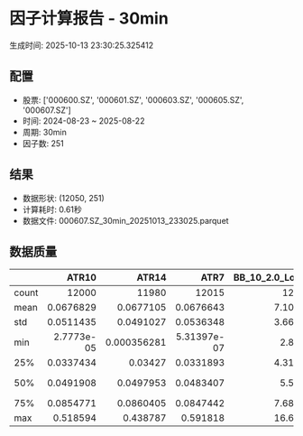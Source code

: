 # 因子计算报告 - 30min

生成时间: 2025-10-13 23:30:25.325412

## 配置

- 股票: ['000600.SZ', '000601.SZ', '000603.SZ', '000605.SZ', '000607.SZ']
- 时间: 2024-08-23 ~ 2025-08-22
- 周期: 30min
- 因子数: 251

## 结果

- 数据形状: (12050, 251)
- 计算耗时: 0.61秒
- 数据文件: 000607.SZ_30min_20251013_233025.parquet

## 数据质量

|       |          ATR10 |           ATR14 |            ATR7 |   BB_10_2.0_Lower |   BB_10_2.0_Middle |   BB_10_2.0_Upper |   BB_10_2.0_Width |   BB_15_2.0_Lower |   BB_15_2.0_Middle |   BB_15_2.0_Upper |   BB_15_2.0_Width |   BB_20_2.0_Lower |   BB_20_2.0_Middle |   BB_20_2.0_Upper |   BB_20_2.0_Width |     BOLB_20 |       CCI10 |       CCI14 |       CCI20 |       EMA12 |       EMA15 |       EMA20 |        EMA3 |        EMA5 |        EMA8 |     FIXLB10 |      FIXLB3 |      FIXLB5 |      FIXLB8 |      FMAX10 |      FMAX15 |      FMAX20 |       FMAX5 |     FMEAN10 |     FMEAN15 |     FMEAN20 |      FMEAN5 |      FMIN10 |      FMIN15 |      FMIN20 |       FMIN5 |      FSTD10 |      FSTD15 |      FSTD20 |       FSTD5 |     LEXLB10 |      LEXLB3 |      LEXLB5 |      LEXLB8 |        MA10 |        MA15 |        MA20 |         MA3 |         MA5 |         MA8 |           MACD |   MACD_12_26_9 |    MACD_6_13_4 |    MACD_8_17_5 |       MACD_HIST |    MACD_SIGNAL |    MEANLB10 |     MEANLB3 |     MEANLB5 |     MEANLB8 |        MSTD10 |        MSTD15 |         MSTD5 |       Momentum1 |      Momentum10 |      Momentum12 |      Momentum15 |      Momentum20 |       Momentum3 |       Momentum5 |       Momentum8 |              OBV |   OBV_SMA10 |   OBV_SMA15 |   OBV_SMA20 |    OBV_SMA5 |   Position10 |   Position12 |   Position15 |   Position20 |   Position25 |   Position30 |    Position5 |    Position8 |        RAND |      RANDNX |       RANDX |       RPROB |     RPROBCX |     RPROBNX |      RPROBX |        RSI |       RSI10 |      RSI14 |         RSI7 |        STCX |           STOCH |     STOCH_10_14 |     STOCH_14_20 |      STOCH_7_10 |         STX |   TA_ADXR_14 |   TA_ADX_14 |   TA_APO_fastperiod12_matype0_slowperiod26 |   TA_AROONOSC_14 |   TA_AROON_14_down |   TA_AROON_14_up |   TA_CCI_14 |   TA_CDL2CROWS |   TA_CDL3BLACKCROWS |   TA_CDL3INSIDE |   TA_CDL3LINESTRIKE |   TA_CDL3OUTSIDE |   TA_CDL3STARSINSOUTH |   TA_CDL3WHITESOLDIERS |   TA_CDLABANDONEDBABY |   TA_CDLADVANCEBLOCK |   TA_CDLBELTHOLD |   TA_CDLBREAKAWAY |   TA_CDLCLOSINGMARUBOZU |   TA_CDLCONCEALBABYSWALL |   TA_CDLCOUNTERATTACK |   TA_CDLDARKCLOUDCOVER |   TA_CDLDOJI |   TA_CDLDOJISTAR |   TA_CDLDRAGONFLYDOJI |   TA_CDLENGULFING |   TA_CDLEVENINGDOJISTAR |   TA_CDLEVENINGSTAR |   TA_CDLGAPSIDESIDEWHITE |   TA_CDLGRAVESTONEDOJI |   TA_CDLHAMMER |   TA_CDLHANGINGMAN |   TA_CDLHARAMI |   TA_CDLHARAMICROSS |   TA_CDLHIGHWAVE |   TA_CDLHIKKAKE |   TA_CDLHOMINGPIGEON |   TA_CDLIDENTICAL3CROWS |   TA_CDLINNECK |   TA_CDLINVERTEDHAMMER |   TA_CDLKICKING |   TA_CDLKICKINGBYLENGTH |   TA_CDLLADDERBOTTOM |   TA_CDLLONGLEGGEDDOJI |   TA_CDLLONGLINE |   TA_CDLMARUBOZU |   TA_CDLMATCHINGLOW |   TA_CDLMATHOLD |   TA_CDLMORNINGDOJISTAR |   TA_CDLMORNINGSTAR |   TA_CDLONNECK |   TA_CDLPIERCING |   TA_CDLRICKSHAWMAN |   TA_CDLRISEFALL3METHODS |   TA_CDLSEPARATINGLINES |   TA_CDLSHOOTINGSTAR |   TA_CDLSHORTLINE |   TA_CDLSPINNINGTOP |   TA_CDLSTALLEDPATTERN |   TA_CDLSTICKSANDWICH |   TA_CDLTAKURI |   TA_CDLTASUKIGAP |   TA_CDLTHRUSTING |   TA_CDLTRISTAR |   TA_CDLUNIQUE3RIVER |   TA_CDLUPSIDEGAP2CROWS |   TA_CDLXSIDEGAP3METHODS |   TA_DEMA_10 |   TA_DEMA_20 |   TA_DEMA_5 |    TA_DX_14 |   TA_EMA_10 |   TA_EMA_20 |   TA_EMA_30 |    TA_EMA_5 |   TA_EMA_60 |   TA_KAMA_10 |   TA_KAMA_20 |   TA_MFI_14 |   TA_MIDPRICE_10 |   TA_MIDPRICE_20 |   TA_MIDPRICE_5 |   TA_MOM_10 |   TA_ROCP_10 |   TA_ROCR100_10 |   TA_ROCR_10 |       TA_ROC_10 |   TA_RSI_14 |      TA_SAR |   TA_SMA_10 |   TA_SMA_20 |   TA_SMA_30 |    TA_SMA_5 |   TA_SMA_60 |   TA_STOCHF_D |   TA_STOCHF_K |   TA_STOCHRSI_fastd_period3_fastk_period5_timeperiod14_D |   TA_STOCHRSI_fastd_period3_fastk_period5_timeperiod14_K |   TA_STOCH_D |   TA_STOCH_K |    TA_T3_10 |    TA_T3_20 |     TA_T3_5 |   TA_TEMA_10 |   TA_TEMA_20 |   TA_TEMA_5 |   TA_TRIMA_10 |   TA_TRIMA_20 |   TA_TRIMA_5 |   TA_TRIX_14 |   TA_ULTOSC_timeperiod17_timeperiod214_timeperiod328 |   TA_WILLR_14 |   TA_WMA_10 |   TA_WMA_20 |    TA_WMA_5 |     TRENDLB10 |       TRENDLB3 |       TRENDLB5 |      TRENDLB8 |       Trend10 |       Trend12 |       Trend15 |       Trend20 |       Trend25 |         Trend5 |        Trend8 |      VWAP10 |      VWAP15 |      VWAP20 |      VWAP25 |      VWAP30 |   Volume_Momentum10 |   Volume_Momentum15 |   Volume_Momentum20 |   Volume_Momentum25 |   Volume_Momentum30 |   Volume_Ratio10 |   Volume_Ratio15 |   Volume_Ratio20 |   Volume_Ratio25 |   Volume_Ratio30 |    WILLR14 |    WILLR18 |    WILLR21 |     WILLR9 |
|:------|---------------:|----------------:|----------------:|------------------:|-------------------:|------------------:|------------------:|------------------:|-------------------:|------------------:|------------------:|------------------:|-------------------:|------------------:|------------------:|------------:|------------:|------------:|------------:|------------:|------------:|------------:|------------:|------------:|------------:|------------:|------------:|------------:|------------:|------------:|------------:|------------:|------------:|------------:|------------:|------------:|------------:|------------:|------------:|------------:|------------:|------------:|------------:|------------:|------------:|------------:|------------:|------------:|------------:|------------:|------------:|------------:|------------:|------------:|------------:|---------------:|---------------:|---------------:|---------------:|----------------:|---------------:|------------:|------------:|------------:|------------:|--------------:|--------------:|--------------:|----------------:|----------------:|----------------:|----------------:|----------------:|----------------:|----------------:|----------------:|-----------------:|------------:|------------:|------------:|------------:|-------------:|-------------:|-------------:|-------------:|-------------:|-------------:|-------------:|-------------:|------------:|------------:|------------:|------------:|------------:|------------:|------------:|-----------:|------------:|-----------:|-------------:|------------:|----------------:|----------------:|----------------:|----------------:|------------:|-------------:|------------:|-------------------------------------------:|-----------------:|-------------------:|-----------------:|------------:|---------------:|--------------------:|----------------:|--------------------:|-----------------:|----------------------:|-----------------------:|----------------------:|---------------------:|-----------------:|------------------:|------------------------:|-------------------------:|----------------------:|-----------------------:|-------------:|-----------------:|----------------------:|------------------:|------------------------:|--------------------:|-------------------------:|-----------------------:|---------------:|-------------------:|---------------:|--------------------:|-----------------:|----------------:|---------------------:|------------------------:|---------------:|-----------------------:|----------------:|------------------------:|---------------------:|-----------------------:|-----------------:|-----------------:|--------------------:|----------------:|------------------------:|--------------------:|---------------:|-----------------:|--------------------:|-------------------------:|------------------------:|---------------------:|------------------:|--------------------:|-----------------------:|----------------------:|---------------:|------------------:|------------------:|----------------:|---------------------:|------------------------:|-------------------------:|-------------:|-------------:|------------:|------------:|------------:|------------:|------------:|------------:|------------:|-------------:|-------------:|------------:|-----------------:|-----------------:|----------------:|------------:|-------------:|----------------:|-------------:|----------------:|------------:|------------:|------------:|------------:|------------:|------------:|------------:|--------------:|--------------:|---------------------------------------------------------:|---------------------------------------------------------:|-------------:|-------------:|------------:|------------:|------------:|-------------:|-------------:|------------:|--------------:|--------------:|-------------:|-------------:|-----------------------------------------------------:|--------------:|------------:|------------:|------------:|--------------:|---------------:|---------------:|--------------:|--------------:|--------------:|--------------:|--------------:|--------------:|---------------:|--------------:|------------:|------------:|------------:|------------:|------------:|--------------------:|--------------------:|--------------------:|--------------------:|--------------------:|-----------------:|-----------------:|-----------------:|-----------------:|-----------------:|-----------:|-----------:|-----------:|-----------:|
| count | 12000          | 11980           | 12015           |       12005       |        12005       |       12005       |       12005       |       11980       |        11980       |       11980       |       11980       |       11955       |        11955       |       11955       |       11955       | 12050       | 11960       | 11920       | 11860       | 12050       | 12050       | 12050       | 12050       | 12050       | 12050       | 12050       | 12050       | 12050       | 12050       | 12005       | 11980       | 11955       | 12030       | 12050       | 12050       | 12050       | 12050       | 12050       | 12050       | 12050       | 12050       | 12050       | 12050       | 12050       | 12050       | 12050       | 12050       | 12050       | 12050       | 12005       | 11980       | 11955       | 12040       | 12030       | 12015       | 11885          | 11885          | 11975          | 11950          | 11885           | 11885          | 12050       | 12050       | 12050       | 12050       | 12005         | 11980         | 12030         | 12000           | 12000           | 12000           | 12000           | 12000           | 12000           | 12000           | 12000           |  12050           | 12005       | 11980       | 11955       | 12030       | 12005        | 11995        | 11980        | 11955        | 11930        | 11905        | 12030        | 12015        | 12050       | 12050       | 12050       | 12050       | 12050       | 12050       | 12050       | 11980      | 12000       | 11980      | 12015        | 12050       | 11965           | 11875           | 11795           | 11930           | 12050       |   11915      |  11915      |                                11995       |      12050       |        12050       |      12050       | 11920       |          12050 |               12050 |   12050         |       12050         |     12050        |            12035      |         12050          |                 12050 |         12050        |     12050        |             12050 |             12050       |                    12050 |         12050         |          12050         |   12050      |      12050       |           12050       |       12050       |            12050        |        12050        |             12050        |            12050       |    12050       |        12050       |   12050        |         12050       |       12050      |    12050        |        12050         |             12050       |  12050         |           12050        |           12050 |                   12050 |        12050         |             12050      |      12050       |     12050        |         12050       |           12050 |           12050         |        12050        |    12050       |            12050 |          12050      |           12050          |            12050        |         12050        |        12050      |         12050       |          12050         |          12050        |     12050      |    12050          |     12050         |  12050          |       12050          |                   12050 |              12050       |  12050       |  12050       | 12050       | 12050       | 12050       | 12050       | 12050       | 12050       | 12050       |  12005       |  11955       | 12050       |      12050       |      12050       |     12050       | 12050       |  12050       |     12050       |  12050       | 12000           |  11980      | 12050       | 12005       | 11955       | 11905       | 12030       | 11755       |   12050       |   12050       |                                              12050       |                                              12050       |  12050       |  12050       | 12050       | 12050       | 12050       |  12050       |  12050       | 12050       |   12005       |   11955       |  12030       |  12050       |                                          12050       |    11985      | 12005       | 11955       | 12030       | 12005         | 12040          | 12030          | 12015         | 12005         | 11995         | 11980         | 11955         | 11930         | 12030          | 12015         | 11955       | 11955       | 11955       | 11955       | 11955       |     12000           |     12000           |     12000           |     12000           |     12000           |      12050       |      12050       |      12050       |      12050       |      12050       | 11985      | 11965      | 11950      | 12010      |
| mean  |     0.0676829  |     0.0677105   |     0.0676643   |           7.10042 |            7.11292 |           7.12542 |           7.11292 |           7.09797 |            7.11376 |           7.12954 |           7.11376 |           7.0961  |            7.11464 |           7.13318 |           7.11464 |     7.11145 |     3.92906 |     5.48719 |     6.61376 |     7.1044  |     7.10251 |     7.09937 |     7.11016 |     7.10887 |     7.10694 |     7.11145 |     7.11145 |     7.11145 |     7.11145 |     7.11292 |     7.11376 |     7.11464 |     7.11211 |     7.11145 |     7.11145 |     7.11145 |     7.11145 |     7.11145 |     7.11145 |     7.11145 |     7.11145 |     7.11145 |     7.11145 |     7.11145 |     7.11145 |     7.11145 |     7.11145 |     7.11145 |     7.11145 |     7.11292 |     7.11376 |     7.11464 |     7.11178 |     7.11211 |     7.11259 |     0.00890388 |     0.00890388 |     0.0044684  |     0.00572548 |     0.000102472 |     0.0088014  |     7.11145 |     7.11145 |     7.11145 |     7.11145 |     0.0658705 |     0.081717  |     0.0443302 |     0.00241094  |     0.00241094  |     0.00241094  |     0.00241094  |     0.00241094  |     0.00241094  |     0.00241094  |     0.00241094  |      1.21286e+06 |     7.11292 |     7.11376 |     7.11464 |     7.11211 |     0.487249 |     0.487953 |     0.488033 |     0.487984 |     0.487965 |     0.488516 |     0.481985 |     0.486959 |     7.11145 |     7.11145 |     7.11145 |     7.11145 |     7.11145 |     7.11145 |     7.11145 |    51.2699 |    51.2166  |    51.2699 |    51.1256   |     7.11145 |    48.7884      |    48.7223      |    48.7306      |    48.5832      |     7.11145 |      30.5127 |     30.5127 |                                    7.11325 |          7.11145 |            7.11145 |          7.11145 |     5.48719 |              0 |                   0 |       0.0414938 |           0.0165975 |        -0.863071 |               50.5966 |             0.00829876 |                     0 |            -0.290456 |        -0.282158 |                 0 |                 0.19917 |                        0 |             0.0248963 |             -0.0414938 |      30.5311 |         -0.06639 |               3.13693 |          -5.42075 |               -0.165975 |           -0.190871 |                 0.174274 |                2.88797 |        1.90041 |           -2.04149 |      -0.421577 |            -0.59917 |           8.6971 |        0.854772 |            0.0580913 |                -0.06639 |     -0.0580913 |               0.946058 |               0 |                       0 |            0.0165975 |                16.7054 |         -1.66805 |        -0.423237 |             1.91701 |               0 |               0.0995851 |            0.149378 |       -0.06639 |                0 |              8.6639 |              -0.00829876 |               -0.896266 |            -0.307054 |           14.5477 |             8.58921 |             -0.0912863 |              0.107884 |         3.3195 |        0.00829876 |        -0.0165975 |      0.00829876 |           0.00829876 |                       0 |                  0       |      7.10567 |      7.09937 |     7.10887 |     7.11145 |     7.10567 |     7.09937 |     7.09316 |     7.10887 |     7.07471 |      7.11292 |      7.11464 |     7.11145 |          7.11145 |          7.11145 |         7.11145 |     7.11145 |      7.11145 |         7.11145 |      7.11145 |     0.241094    |     51.2699 |     7.11145 |     7.11292 |     7.11464 |     7.11653 |     7.11211 |     7.12278 |       7.11145 |       7.11145 |                                                  7.11145 |                                                  7.11145 |      7.11145 |      7.11145 |     7.11145 |     7.11145 |     7.11145 |      7.10567 |      7.09937 |     7.10887 |       7.11292 |       7.11464 |      7.11211 |      7.11145 |                                              7.11145 |      -50.6331 |     7.11292 |     7.11464 |     7.11211 |     0.0292091 |    -0.00724842 |    -0.00205364 |     0.0187546 |     0.0292091 |     0.0401004 |     0.0546346 |     0.0725337 |     0.0833861 |    -0.00205364 |     0.0187546 |     7.05917 |     7.05917 |     7.05917 |     7.05917 |     7.05917 |         0.00241094  |         0.00241094  |         0.00241094  |         0.00241094  |         0.00241094  |          7.11145 |          7.11145 |          7.11145 |          7.11145 |          7.11145 |   -50.6331 |   -50.6239 |   -50.6934 |   -50.495  |
| std   |     0.0511435  |     0.0491027   |     0.0536348   |           3.66664 |            3.67309 |           3.67959 |           3.67309 |           3.6641  |            3.67215 |           3.68028 |           3.67215 |           3.66183 |            3.6712  |           3.68066 |           3.6712  |     3.67487 |    90.0739  |    91.329   |    93.3329  |     3.67013 |     3.66885 |     3.66671 |     3.6739  |     3.67306 |     3.67182 |     3.67487 |     3.67487 |     3.67487 |     3.67487 |     3.67309 |     3.67215 |     3.6712  |     3.67402 |     3.67487 |     3.67487 |     3.67487 |     3.67487 |     3.67487 |     3.67487 |     3.67487 |     3.67487 |     3.67487 |     3.67487 |     3.67487 |     3.67487 |     3.67487 |     3.67487 |     3.67487 |     3.67487 |     3.67309 |     3.67215 |     3.6712  |     3.6744  |     3.67402 |     3.67346 |     0.0920717  |     0.0920717  |     0.0631092  |     0.0717419  |     0.0257975   |     0.0874412  |     3.67487 |     3.67487 |     3.67487 |     3.67487 |     0.0804971 |     0.0941866 |     0.0647047 |     0.0296674   |     0.0296674   |     0.0296674   |     0.0296674   |     0.0296674   |     0.0296674   |     0.0296674   |     0.0296674   |      1.43375e+06 |     3.67309 |     3.67215 |     3.6712  |     3.67402 |     0.297341 |     0.297333 |     0.296379 |     0.296428 |     0.296155 |     0.296604 |     0.300893 |     0.298358 |     3.67487 |     3.67487 |     3.67487 |     3.67487 |     3.67487 |     3.67487 |     3.67487 |    14.6332 |    16.8385  |    14.6332 |    19.4954   |     3.67487 |    27.9105      |    20.2711      |    19.5895      |    19.6384      |     3.67487 |      12.8236 |     12.8236 |                                    3.67271 |          3.67487 |            3.67487 |          3.67487 |    91.329   |              0 |                   0 |       8.19901   |           2.57668   |        12.2599   |               27.5857 |             0.910975   |                     0 |             5.38179  |        38.2181   |                 0 |                34.7137  |                        0 |             3.75612   |              2.03666   |      46.0558 |         13.3268  |              17.4321  |          31.4355  |                4.07079  |            4.36489  |                 9.50966  |               16.7475  |       13.6545  |           14.1421  |      33.2492   |            25.6228  |          33.384  |       31.56     |            2.40961   |                 2.57588 |      2.40961   |               9.68083  |               0 |                       0 |            1.28826   |                37.304  |         36.3909  |        21.8792   |            13.7128  |               0 |               3.15427   |            3.86221  |        2.57588 |                0 |             28.1317 |               0.910975   |               10.1049   |             5.53296  |           50.3946 |            37.8274  |              3.02011   |              3.28293  |        17.9153 |        1.5779     |         1.28826   |      4.17478    |           0.910975   |                       0 |                  2.88088 |      3.67098 |      3.66671 |     3.67306 |     3.67487 |     3.67098 |     3.66671 |     3.66243 |     3.67306 |     3.64991 |      3.67309 |      3.6712  |     3.67487 |          3.67487 |          3.67487 |         3.67487 |     3.67487 |      3.67487 |         3.67487 |      3.67487 |     2.96674     |     14.6332 |     3.67487 |     3.67309 |     3.6712  |     3.66923 |     3.67402 |     3.66332 |       3.67487 |       3.67487 |                                                  3.67487 |                                                  3.67487 |      3.67487 |      3.67487 |     3.67487 |     3.67487 |     3.67487 |      3.67098 |      3.66671 |     3.67306 |       3.67309 |       3.6712  |      3.67402 |      3.67487 |                                              3.67487 |       29.6844 |     3.67309 |     3.6712  |     3.67402 |     1.2067    |     0.835761   |     1.0172     |     1.14972   |     1.2067    |     1.23644   |     1.26615   |     1.31018   |     1.32576   |     1.0172     |     1.14972   |     3.68658 |     3.68658 |     3.68658 |     3.68658 |     3.68658 |         0.0296674   |         0.0296674   |         0.0296674   |         0.0296674   |         0.0296674   |          3.67487 |          3.67487 |          3.67487 |          3.67487 |          3.67487 |    29.6844 |    29.6657 |    29.6391 |    29.7975 |
| min   |     2.7773e-05 |     0.000356281 |     5.31397e-07 |           2.8816  |            2.884   |           2.8864  |           2.884   |           2.89231 |            2.89667 |           2.90103 |           2.89667 |           2.9029  |            2.9085  |           2.9141  |           2.9085  |     2.87    |  -480.979   |  -563.788   |  -541.754   |     2.88994 |     2.89448 |     2.90018 |     2.87391 |     2.8769  |     2.88258 |     2.87    |     2.87    |     2.87    |     2.87    |     2.884   |     2.89667 |     2.9085  |     2.876   |     2.87    |     2.87    |     2.87    |     2.87    |     2.87    |     2.87    |     2.87    |     2.87    |     2.87    |     2.87    |     2.87    |     2.87    |     2.87    |     2.87    |     2.87    |     2.87    |     2.884   |     2.89667 |     2.9085  |     2.87333 |     2.876   |     2.88125 |    -0.626439   |    -0.626439   |    -0.48715    |    -0.50427    |    -0.261439    |    -0.596822   |     2.87    |     2.87    |     2.87    |     2.87    |     0         |     0         |     0         |    -0.152411    |    -0.152411    |    -0.152411    |    -0.152411    |    -0.152411    |    -0.152411    |    -0.152411    |    -0.152411    |     -2.31314e+06 |     2.884   |     2.89667 |     2.9085  |     2.876   |     0        |     0        |     0        |     0        |     0        |     0        |     0        |     0        |     2.87    |     2.87    |     2.87    |     2.87    |     2.87    |     2.87    |     2.87    |     4.6154 |     2.16249 |     4.6154 |     0.798488 |     2.87    |    -1.37372e-13 |    -9.06973e-14 |     1.56319e-14 |    -5.96856e-14 |     2.87    |       8.2367 |      8.2367 |                                    2.88833 |          2.87    |            2.87    |          2.87    |  -563.788   |              0 |                   0 |    -100         |        -100         |      -100        |                0      |             0          |                     0 |          -100        |      -100        |                 0 |              -100       |                        0 |          -100         |           -100         |       0      |       -100       |               0       |        -100       |             -100        |         -100        |              -100        |                0       |        0       |         -100       |    -100        |          -100       |        -100      |     -200        |            0         |              -100       |   -100         |               0        |               0 |                       0 |            0         |                 0      |       -100       |      -100        |             0       |               0 |               0         |            0        |     -100       |                0 |              0      |            -100          |             -100        |          -100        |         -100      |          -100       |           -100         |              0        |         0      |     -100          |      -100         |   -100          |           0          |                       0 |               -100       |      2.88641 |      2.90018 |     2.8769  |     2.87    |     2.88641 |     2.90018 |     2.90662 |     2.8769  |     2.91399 |      2.884   |      2.9085  |     2.87    |          2.87    |          2.87    |         2.87    |     2.87    |      2.87    |         2.87    |      2.87    |   -15.2411      |      4.6154 |     2.87    |     2.884   |     2.9085  |     2.91667 |     2.876   |     2.96433 |       2.87    |       2.87    |                                                  2.87    |                                                  2.87    |      2.87    |      2.87    |     2.87    |     2.87    |     2.87    |      2.88641 |      2.90018 |     2.8769  |       2.884   |       2.9085  |      2.876   |      2.87    |                                              2.87    |     -100      |     2.884   |     2.9085  |     2.876   |    -2.84605   |    -1.1547     |    -1.78885    |    -2.47487   |    -2.84605   |    -3.15612   |    -3.58347   |    -4.18824   |    -4.52485   |    -1.78885    |    -2.47487   |     0       |     0       |     0       |     0       |     0       |        -0.152411    |        -0.152411    |        -0.152411    |        -0.152411    |        -0.152411    |          2.87    |          2.87    |          2.87    |          2.87    |          2.87    |  -100      |  -100      |  -100      |  -100      |
| 25%   |     0.0337434  |     0.03427     |     0.0331893   |           4.31057 |            4.319   |           4.32753 |           4.319   |           4.30402 |            4.31467 |           4.32612 |           4.31467 |           4.30173 |            4.314   |           4.32752 |           4.314   |     4.31    |   -56.6014  |   -56.567   |   -55.6963  |     4.3169  |     4.31521 |     4.31033 |     4.31573 |     4.31542 |     4.31831 |     4.31    |     4.31    |     4.31    |     4.31    |     4.319   |     4.31467 |     4.314   |     4.316   |     4.31    |     4.31    |     4.31    |     4.31    |     4.31    |     4.31    |     4.31    |     4.31    |     4.31    |     4.31    |     4.31    |     4.31    |     4.31    |     4.31    |     4.31    |     4.31    |     4.319   |     4.31467 |     4.314   |     4.31667 |     4.316   |     4.31625 |    -0.0248433  |    -0.0248433  |    -0.0172698  |    -0.0195421  |    -0.00766866  |    -0.0232165  |     4.31    |     4.31    |     4.31    |     4.31    |     0.0221359 |     0.0284856 |     0.0130384 |    -0.0116978   |    -0.0116978   |    -0.0116978   |    -0.0116978   |    -0.0116978   |    -0.0116978   |    -0.0116978   |    -0.0116978   | 382220           |     4.319   |     4.31467 |     4.314   |     4.316   |     0.22449  |     0.222222 |     0.222222 |     0.225    |     0.225806 |     0.225806 |     0.222222 |     0.222222 |     4.31    |     4.31    |     4.31    |     4.31    |     4.31    |     4.31    |     4.31    |    41.1221 |    39.3374  |    41.1221 |    36.8066   |     4.31    |    23.8889      |    33.3136      |    34.5831      |    33.9727      |     4.31    |      20.8842 |     20.8842 |                                    4.31875 |          4.31    |            4.31    |          4.31    |   -56.567   |              0 |                   0 |       0         |           0         |         0        |               27.7277 |             0          |                     0 |             0        |         0        |                 0 |                 0       |                        0 |             0         |              0         |       0      |          0       |               0       |           0       |                0        |            0        |                 0        |                0       |        0       |            0       |       0        |             0       |           0      |        0        |            0         |                 0       |      0         |               0        |               0 |                       0 |            0         |                 0      |          0       |         0        |             0       |               0 |               0         |            0        |        0       |                0 |              0      |               0          |                0        |             0        |            0      |             0       |              0         |              0        |         0      |        0          |         0         |      0          |           0          |                       0 |                  0       |      4.31925 |      4.31033 |     4.31542 |     4.31    |     4.31925 |     4.31033 |     4.30909 |     4.31542 |     4.30219 |      4.319   |      4.314   |     4.31    |          4.31    |          4.31    |         4.31    |     4.31    |      4.31    |         4.31    |      4.31    |    -1.16978     |     41.1221 |     4.31    |     4.319   |     4.314   |     4.30833 |     4.316   |     4.31583 |       4.31    |       4.31    |                                                  4.31    |                                                  4.31    |      4.31    |      4.31    |     4.31    |     4.31    |     4.31    |      4.31925 |      4.31033 |     4.31542 |       4.319   |       4.314   |      4.316   |      4.31    |                                              4.31    |      -76.9231 |     4.319   |     4.314   |     4.316   |    -0.967264  |    -0.820694   |    -0.912698   |    -0.935413  |    -0.967264  |    -0.981495  |    -1.00644   |    -1.00077   |    -1.00157   |    -0.912698   |    -0.935413  |     4.30287 |     4.30287 |     4.30287 |     4.30287 |     4.30287 |        -0.0116978   |        -0.0116978   |        -0.0116978   |        -0.0116978   |        -0.0116978   |          4.31    |          4.31    |          4.31    |          4.31    |          4.31    |   -76.9231 |   -76.9231 |   -76.9231 |   -76.9231 |
| 50%   |     0.0491908  |     0.0497953   |     0.0483407   |           5.5581  |            5.568   |           5.57577 |           5.568   |           5.55745 |            5.56767 |           5.58347 |           5.56767 |           5.55631 |            5.57    |           5.58889 |           5.57    |     5.57    |     2.20536 |     4.23656 |     4.85689 |     5.56493 |     5.56555 |     5.56165 |     5.56788 |     5.56456 |     5.56712 |     5.57    |     5.57    |     5.57    |     5.57    |     5.568   |     5.56767 |     5.57    |     5.57    |     5.57    |     5.57    |     5.57    |     5.57    |     5.57    |     5.57    |     5.57    |     5.57    |     5.57    |     5.57    |     5.57    |     5.57    |     5.57    |     5.57    |     5.57    |     5.57    |     5.568   |     5.56767 |     5.57    |     5.57    |     5.57    |     5.56875 |     0.00289171 |     0.00289171 |     0.00146282 |     0.00169125 |     0.000206057 |     0.00292912 |     5.57    |     5.57    |     5.57    |     5.57    |     0.0386437 |     0.0490723 |     0.0244949 |     2.22045e-16 |     2.22045e-16 |     2.22045e-16 |     2.22045e-16 |     2.22045e-16 |     2.22045e-16 |     2.22045e-16 |     2.22045e-16 | 766534           |     5.568   |     5.56767 |     5.57    |     5.57    |     0.493333 |     0.5      |     0.5      |     0.490909 |     0.484848 |     0.48     |     0.5      |     0.5      |     5.57    |     5.57    |     5.57    |     5.57    |     5.57    |     5.57    |     5.57    |    51.0267 |    51.15    |    51.0267 |    51.173    |     5.57    |    48.8889      |    48.0952      |    48.1899      |    48.2126      |     5.57    |      27.854  |     27.854  |                                    5.56667 |          5.57    |            5.57    |          5.57    |     4.23656 |              0 |                   0 |       0         |           0         |         0        |               50.76   |             0          |                     0 |             0        |         0        |                 0 |                 0       |                        0 |             0         |              0         |       0      |          0       |               0       |           0       |                0        |            0        |                 0        |                0       |        0       |            0       |       0        |             0       |           0      |        0        |            0         |                 0       |      0         |               0        |               0 |                       0 |            0         |                 0      |          0       |         0        |             0       |               0 |               0         |            0        |        0       |                0 |              0      |               0          |                0        |             0        |            0      |             0       |              0         |              0        |         0      |        0          |         0         |      0          |           0          |                       0 |                  0       |      5.56658 |      5.56165 |     5.56456 |     5.57    |     5.56658 |     5.56165 |     5.55614 |     5.56456 |     5.52122 |      5.568   |      5.57    |     5.57    |          5.57    |          5.57    |         5.57    |     5.57    |      5.57    |         5.57    |      5.57    |     2.22045e-14 |     51.0267 |     5.57    |     5.568   |     5.57    |     5.57533 |     5.57    |     5.58    |       5.57    |       5.57    |                                                  5.57    |                                                  5.57    |      5.57    |      5.57    |     5.57    |     5.57    |     5.57    |      5.56658 |      5.56165 |     5.56456 |       5.568   |       5.57    |      5.57    |      5.57    |                                              5.57    |      -50      |     5.568   |     5.57    |     5.57    |     0.0351364 |     0          |     0          |     0         |     0.0351364 |     0.0590375 |     0.0774353 |     0.0841925 |     0.0953352 |     0          |     0         |     5.55607 |     5.55607 |     5.55607 |     5.55607 |     5.55607 |         2.22045e-16 |         2.22045e-16 |         2.22045e-16 |         2.22045e-16 |         2.22045e-16 |          5.57    |          5.57    |          5.57    |          5.57    |          5.57    |   -50      |   -50      |   -50      |   -50      |
| 75%   |     0.0854771  |     0.0860405   |     0.0847442   |           7.68452 |            7.696   |           7.70979 |           7.696   |           7.67994 |            7.69767 |           7.70944 |           7.69767 |           7.67769 |            7.69275 |           7.71211 |           7.69275 |     7.68    |    61.4821  |    63.7842  |    65.2317  |     7.68708 |     7.68529 |     7.68347 |     7.6894  |     7.68824 |     7.6887  |     7.68    |     7.68    |     7.68    |     7.68    |     7.696   |     7.69767 |     7.69275 |     7.6935  |     7.68    |     7.68    |     7.68    |     7.68    |     7.68    |     7.68    |     7.68    |     7.68    |     7.68    |     7.68    |     7.68    |     7.68    |     7.68    |     7.68    |     7.68    |     7.68    |     7.696   |     7.69767 |     7.69275 |     7.6875  |     7.6935  |     7.69688 |     0.0304494  |     0.0304494  |     0.0202665  |     0.0225769  |     0.00872923  |     0.0295308  |     7.68    |     7.68    |     7.68    |     7.68    |     0.0753068 |     0.094481  |     0.0484768 |     0.0136492   |     0.0136492   |     0.0136492   |     0.0136492   |     0.0136492   |     0.0136492   |     0.0136492   |     0.0136492   |      1.7676e+06  |     7.696   |     7.69767 |     7.69275 |     7.6935  |     0.75     |     0.741338 |     0.736294 |     0.744433 |     0.745098 |     0.75     |     0.75     |     0.75     |     7.68    |     7.68    |     7.68    |     7.68    |     7.68    |     7.68    |     7.68    |    60.5935 |    62.471   |    60.5935 |    64.529    |     7.68    |    72.4638      |    63.6874      |    62.9947      |    63.3333      |     7.68    |      37.5931 |     37.5931 |                                    7.69833 |          7.68    |            7.68    |          7.68    |    63.7842  |              0 |                   0 |       0         |           0         |         0        |               73.1625 |             0          |                     0 |             0        |         0        |                 0 |                 0       |                        0 |             0         |              0         |     100      |          0       |               0       |           0       |                0        |            0        |                 0        |                0       |        0       |            0       |       0        |             0       |           0      |        0        |            0         |                 0       |      0         |               0        |               0 |                       0 |            0         |                 0      |          0       |         0        |             0       |               0 |               0         |            0        |        0       |                0 |              0      |               0          |                0        |             0        |            0      |             0       |              0         |              0        |         0      |        0          |         0         |      0          |           0          |                       0 |                  0       |      7.68705 |      7.68347 |     7.68824 |     7.68    |     7.68705 |     7.68347 |     7.68133 |     7.68824 |     7.65769 |      7.696   |      7.69275 |     7.68    |          7.68    |          7.68    |         7.68    |     7.68    |      7.68    |         7.68    |      7.68    |     1.36492     |     60.5935 |     7.68    |     7.696   |     7.69275 |     7.69033 |     7.6935  |     7.69483 |       7.68    |       7.68    |                                                  7.68    |                                                  7.68    |      7.68    |      7.68    |     7.68    |     7.68    |     7.68    |      7.68705 |      7.68347 |     7.68824 |       7.696   |       7.69275 |      7.6935  |      7.68    |                                              7.68    |      -25      |     7.696   |     7.69275 |     7.6935  |     0.996771  |     0.80064    |     0.917531   |     0.970507  |     0.996771  |     1.02098   |     1.05663   |     1.10895   |     1.13041   |     0.917531   |     0.970507  |     7.6493  |     7.6493  |     7.6493  |     7.6493  |     7.6493  |         0.0136492   |         0.0136492   |         0.0136492   |         0.0136492   |         0.0136492   |          7.68    |          7.68    |          7.68    |          7.68    |          7.68    |   -25      |   -25      |   -25      |   -25      |
| max   |     0.518594   |     0.438787    |     0.591818    |          16.6247  |           16.649   |          16.6733  |          16.649   |          16.5264  |           16.56    |          16.5936  |          16.56    |          16.4908  |           16.523   |          16.5552  |          16.523   |    16.75    |   666.663   |   933.326   |  1333.32    |    16.6063  |    16.5602  |    16.4897  |    16.7315  |    16.713   |    16.6699  |    16.75    |    16.75    |    16.75    |    16.75    |    16.649   |    16.56    |    16.523   |    16.73    |    16.75    |    16.75    |    16.75    |    16.75    |    16.75    |    16.75    |    16.75    |    16.75    |    16.75    |    16.75    |    16.75    |    16.75    |    16.75    |    16.75    |    16.75    |    16.75    |    16.649   |    16.56    |    16.523   |    16.7333  |    16.73    |    16.7     |     0.787873   |     0.787873   |     0.590945   |     0.630235   |     0.178784    |     0.727719   |    16.75    |    16.75    |    16.75    |    16.75    |     0.942559  |     0.924712  |     0.922513  |     0.192857    |     0.192857    |     0.192857    |     0.192857    |     0.192857    |     0.192857    |     0.192857    |     0.192857    |      6.38542e+06 |    16.649   |    16.56    |    16.523   |    16.73    |     1        |     1        |     1        |     1        |     1        |     1        |     1        |     1        |    16.75    |    16.75    |    16.75    |    16.75    |    16.75    |    16.75    |    16.75    |    99.9387 |    99.9968  |    99.9387 |   100        |    16.75    |   100           |   100           |   100           |   100           |    16.75    |      89.7191 |     89.7191 |                                   16.5967  |         16.75    |           16.75    |         16.75    |   933.326   |              0 |                   0 |     100         |         100         |       100        |              100      |           100          |                     0 |             0        |       100        |                 0 |               100       |                        0 |           100         |              0         |     100      |        100       |             100       |         100       |                0        |            0        |               100        |              100       |      100       |            0       |     100        |           100       |         100      |      200        |          100         |                 0       |      0         |             100        |               0 |                       0 |          100         |               100      |        100       |       100        |           100       |               0 |             100         |          100        |        0       |                0 |            100      |               0          |              100        |             0        |          100      |           100       |              0         |            100        |       100      |      100          |         0         |    100          |         100          |                       0 |                100       |     16.6381  |     16.4897  |    16.713   |    16.75    |    16.6381  |    16.4897  |    16.3892  |    16.713   |    16.2305  |     16.649   |     16.523   |    16.75    |         16.75    |         16.75    |        16.75    |    16.75    |     16.75    |        16.75    |     16.75    |    19.2857      |     99.9387 |    16.75    |    16.649   |    16.523   |    16.4577  |    16.73    |    16.2363  |      16.75    |      16.75    |                                                 16.75    |                                                 16.75    |     16.75    |     16.75    |    16.75    |    16.75    |    16.75    |     16.6381  |     16.4897  |    16.713   |      16.649   |      16.523   |     16.73    |     16.75    |                                             16.75    |        0      |    16.649   |    16.523   |    16.73    |     2.84605   |     1.1547     |     1.78885    |     2.47487   |     2.84605   |     3.17543   |     3.61478   |     4.24853   |     4.8       |     1.78885    |     2.47487   |    16.5371  |    16.5371  |    16.5371  |    16.5371  |    16.5371  |         0.192857    |         0.192857    |         0.192857    |         0.192857    |         0.192857    |         16.75    |         16.75    |         16.75    |         16.75    |         16.75    |     0      |     0      |     0      |     0      |